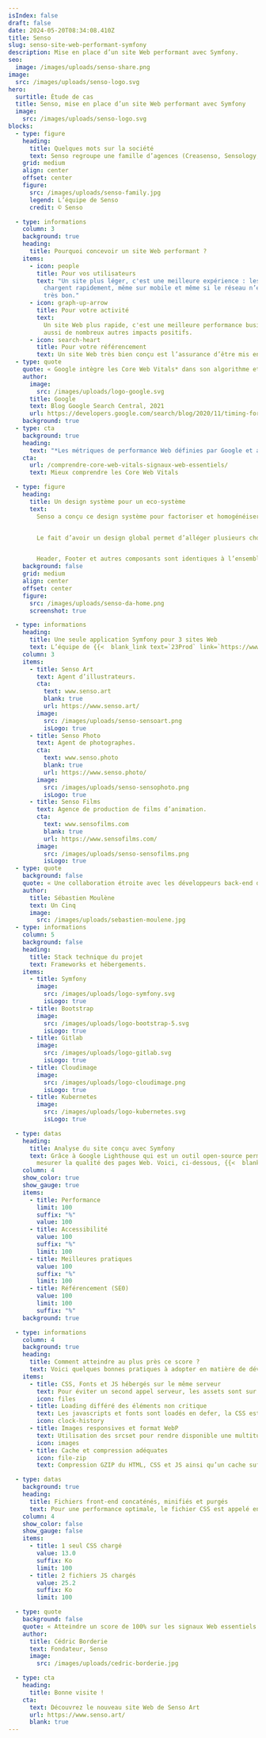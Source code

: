 ```yaml
---
isIndex: false
draft: false
date: 2024-05-20T08:34:08.410Z
title: Senso
slug: senso-site-web-performant-symfony
description: Mise en place d’un site Web performant avec Symfony.
seo:
  image: /images/uploads/senso-share.png
image:
  src: /images/uploads/senso-logo.svg
hero:
  surtitle: Étude de cas
  title: Senso, mise en place d’un site Web performant avec Symfony
  image:
    src: /images/uploads/senso-logo.svg
blocks:
  - type: figure
    heading:
      title: Quelques mots sur la société
      text: Senso regroupe une famille d’agences (Creasenso, Sensology, Senso Art…) spécialisées en gestion de talents issues de l’art visuel ou bien du digital, les mettant en relation avec des marques et des agences.
    grid: medium
    align: center
    offset: center
    figure:
      src: /images/uploads/senso-family.jpg
      legend: L’équipe de Senso
      credit: © Senso

  - type: informations
    column: 3
    background: true
    heading:
      title: Pourquoi concevoir un site Web performant ?
    items:
      - icon: people
        title: Pour vos utilisateurs
        text: "Un site plus léger, c'est une meilleure expérience : les pages se
          chargent rapidement, même sur mobile et même si le réseau n’est pas
          très bon."
      - icon: graph-up-arrow
        title: Pour votre activité
        text:
          Un site Web plus rapide, c'est une meilleure performance business. Cela a
          aussi de nombreux autres impacts positifs.
      - icon: search-heart
        title: Pour votre référencement
        text: Un site Web très bien conçu est l’assurance d’être mis en avant par Google.
  - type: quote
    quote: « Google intègre les Core Web Vitals* dans son algorithme et décide de mettre plus facilement en avant une page qui possède une expérience utilisateur conviviale. »
    author:
      image:
        src: /images/uploads/logo-google.svg
      title: Google
      text: Blog Google Search Central, 2021
      url: https://developers.google.com/search/blog/2020/11/timing-for-page-experience?hl=fr
    background: true
  - type: cta
    background: true
    heading:
      text: "*Les métriques de performance Web définies par Google et annoncées pour la première fois en mai 2020."
    cta:
      url: /comprendre-core-web-vitals-signaux-web-essentiels/
      text: Mieux comprendre les Core Web Vitals

  - type: figure
    heading:
      title: Un design système pour un eco-système
      text:
        Senso a conçu ce design système pour factoriser et homogénéiser son identité.


        Le fait d’avoir un design global permet d’alléger plusieurs choses comme le temps de développement, les risques de bugs, le poids des assets (CSS, JS…). Par contre cela augmente le temps de conception UX/UI.


        Header, Footer et autres composants sont identiques à l’ensemble des sites Web de l’éco-système.
    background: false
    grid: medium
    align: center
    offset: center
    figure:
      src: /images/uploads/senso-da-home.png
      screenshot: true

  - type: informations
    heading:
      title: Une seule application Symfony pour 3 sites Web
      text: L’équipe de {{<  blank_link text=`23Prod` link=`https://www.23prod.com/` >}} a développé un back-end avec le framework PHP {{<  blank_link text=`Symfony` link=`https://symfony.com/` >}}, le contenu est lui appelé via une API qui en fonction de l’environnement envoie les données adéquates. À l’avenir d’autres sites Web peuvent voir le jour en ayant juste à ajouter des environnements.
    column: 3
    items:
      - title: Senso Art
        text: Agent d’illustrateurs.
        cta:
          text: www.senso.art
          blank: true
          url: https://www.senso.art/
        image:
          src: /images/uploads/senso-sensoart.png
          isLogo: true
      - title: Senso Photo
        text: Agent de photographes.
        cta:
          text: www.senso.photo
          blank: true
          url: https://www.senso.photo/
        image:
          src: /images/uploads/senso-sensophoto.png
          isLogo: true
      - title: Senso Films
        text: Agence de production de films d’animation.
        cta:
          text: www.sensofilms.com
          blank: true
          url: https://www.sensofilms.com/
        image:
          src: /images/uploads/senso-sensofilms.png
          isLogo: true
  - type: quote
    background: false
    quote: « Une collaboration étroite avec les développeurs back-end de 23Prod pour permettre d’atteindre le plus haut score des signaux Web essentiels »
    author:
      title: Sébastien Moulène
      text: Un Cinq
      image:
        src: /images/uploads/sebastien-moulene.jpg
  - type: informations
    column: 5
    background: false
    heading:
      title: Stack technique du projet
      text: Frameworks et hébergements.
    items:
      - title: Symfony
        image:
          src: /images/uploads/logo-symfony.svg
          isLogo: true
      - title: Bootstrap
        image:
          src: /images/uploads/logo-bootstrap-5.svg
          isLogo: true
      - title: Gitlab
        image:
          src: /images/uploads/logo-gitlab.svg
          isLogo: true
      - title: Cloudimage
        image:
          src: /images/uploads/logo-cloudimage.png
          isLogo: true
      - title: Kubernetes
        image:
          src: /images/uploads/logo-kubernetes.svg
          isLogo: true

  - type: datas
    heading:
      title: Analyse du site conçu avec Symfony
      text: Grâce à Google Lighthouse qui est un outil open-source permettant de
        mesurer la qualité des pages Web. Voici, ci-dessous, {{<  blank_link text=`le résultat sur Google PageSpeed` link=`https://pagespeed.web.dev/analysis/https-www-senso-art-fr/t2nnvfep4k?form_factor=mobile` >}} du test des Core Web Vitals de la page d’accueil sur mobile.
    column: 4
    show_color: true
    show_gauge: true
    items:
      - title: Performance
        limit: 100
        suffix: "%"
        value: 100
      - title: Accessibilité
        value: 100
        suffix: "%"
        limit: 100
      - title: Meilleures pratiques
        value: 100
        suffix: "%"
        limit: 100
      - title: Référencement (SE0)
        value: 100
        limit: 100
        suffix: "%"
    background: true

  - type: informations
    column: 4
    background: true
    heading:
      title: Comment atteindre au plus près ce score ?
      text: Voici quelques bonnes pratiques à adopter en matière de développement front et back pour permettre un affiche le plus rapide.
    items:
      - title: CSS, Fonts et JS hébergés sur le même serveur
        text: Pour éviter un second appel serveur, les assets sont sur le même serveur que le site.
        icon: files
      - title: Loading différé des éléments non critique
        text: Les javascripts et fonts sont loadés en defer, la CSS est elle loadée en premier.
        icon: clock-history
      - title: Images responsives et format WebP
        text: Utilisation des srcset pour rendre disponible une multitude de formats d’image.
        icon: images
      - title: Cache et compression adéquates
        icon: file-zip
        text: Compression GZIP du HTML, CSS et JS ainsi qu’un cache suffisament long des assets.

  - type: datas
    background: true
    heading:
      title: Fichiers front-end concaténés, minifiés et purgés
      text: Pour une performance optimale, le fichier CSS est appelé en priorité haute alors que les fichiers javascript sont eux en defer.
    column: 4
    show_color: false
    show_gauge: false
    items:
      - title: 1 seul CSS chargé
        value: 13.0
        suffix: Ko
        limit: 100
      - title: 2 fichiers JS chargés
        value: 25.2
        suffix: Ko
        limit: 100

  - type: quote
    background: false
    quote: « Atteindre un score de 100% sur les signaux Web essentiels nous semblait un défi difficile à atteindre étant donné notre activité basée sur l’image et la vidéo. Pourtant Un Cinq et 23Prod sont parvenus à proposer une expérience riche et fluide tout en optimisant la sobriété des ressources. Bravo ! »
    author:
      title: Cédric Borderie
      text: Fondateur, Senso
      image:
        src: /images/uploads/cedric-borderie.jpg

  - type: cta
    heading:
      title: Bonne visite !
    cta:
      text: Découvrez le nouveau site Web de Senso Art
      url: https://www.senso.art/
      blank: true
---
```

